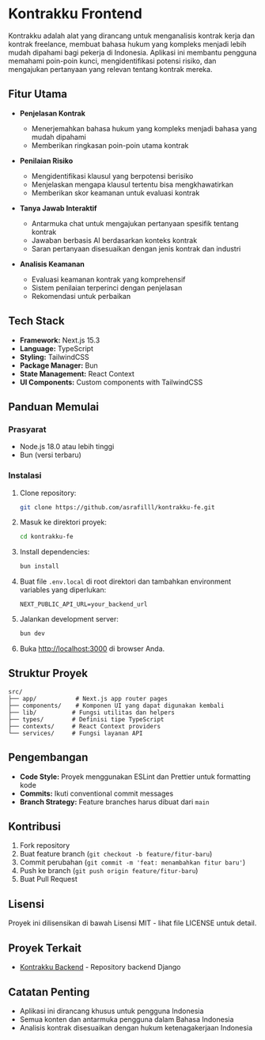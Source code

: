# Kontrakku Frontend

Kontrakku adalah alat yang dirancang untuk menganalisis kontrak kerja dan kontrak freelance, membuat bahasa hukum yang kompleks menjadi lebih mudah dipahami bagi pekerja di Indonesia. Aplikasi ini membantu pengguna memahami poin-poin kunci, mengidentifikasi potensi risiko, dan mengajukan pertanyaan yang relevan tentang kontrak mereka.

## Fitur Utama

- **Penjelasan Kontrak**

  - Menerjemahkan bahasa hukum yang kompleks menjadi bahasa yang mudah dipahami
  - Memberikan ringkasan poin-poin utama kontrak

- **Penilaian Risiko**

  - Mengidentifikasi klausul yang berpotensi berisiko
  - Menjelaskan mengapa klausul tertentu bisa mengkhawatirkan
  - Memberikan skor keamanan untuk evaluasi kontrak

- **Tanya Jawab Interaktif**

  - Antarmuka chat untuk mengajukan pertanyaan spesifik tentang kontrak
  - Jawaban berbasis AI berdasarkan konteks kontrak
  - Saran pertanyaan disesuaikan dengan jenis kontrak dan industri

- **Analisis Keamanan**
  - Evaluasi keamanan kontrak yang komprehensif
  - Sistem penilaian terperinci dengan penjelasan
  - Rekomendasi untuk perbaikan

## Tech Stack

- **Framework:** Next.js 15.3
- **Language:** TypeScript
- **Styling:** TailwindCSS
- **Package Manager:** Bun
- **State Management:** React Context
- **UI Components:** Custom components with TailwindCSS

## Panduan Memulai

### Prasyarat

- Node.js 18.0 atau lebih tinggi
- Bun (versi terbaru)

### Instalasi

1. Clone repository:

   ```bash
   git clone https://github.com/asrafilll/kontrakku-fe.git
   ```

2. Masuk ke direktori proyek:

   ```bash
   cd kontrakku-fe
   ```

3. Install dependencies:

   ```bash
   bun install
   ```

4. Buat file `.env.local` di root direktori dan tambahkan environment variables yang diperlukan:

   ```env
   NEXT_PUBLIC_API_URL=your_backend_url
   ```

5. Jalankan development server:

   ```bash
   bun dev
   ```

6. Buka [http://localhost:3000](http://localhost:3000) di browser Anda.

## Struktur Proyek

```
src/
├── app/           # Next.js app router pages
├── components/    # Komponen UI yang dapat digunakan kembali
├── lib/          # Fungsi utilitas dan helpers
├── types/        # Definisi tipe TypeScript
├── contexts/     # React Context providers
└── services/     # Fungsi layanan API
```

## Pengembangan

- **Code Style:** Proyek menggunakan ESLint dan Prettier untuk formatting kode
- **Commits:** Ikuti conventional commit messages
- **Branch Strategy:** Feature branches harus dibuat dari `main`

## Kontribusi

1. Fork repository
2. Buat feature branch (`git checkout -b feature/fitur-baru`)
3. Commit perubahan (`git commit -m 'feat: menambahkan fitur baru'`)
4. Push ke branch (`git push origin feature/fitur-baru`)
5. Buat Pull Request

## Lisensi

Proyek ini dilisensikan di bawah Lisensi MIT - lihat file LICENSE untuk detail.

## Proyek Terkait

- [Kontrakku Backend](https://github.com/asrafilll/kontrakku-be) - Repository backend Django

## Catatan Penting

- Aplikasi ini dirancang khusus untuk pengguna Indonesia
- Semua konten dan antarmuka pengguna dalam Bahasa Indonesia
- Analisis kontrak disesuaikan dengan hukum ketenagakerjaan Indonesia
